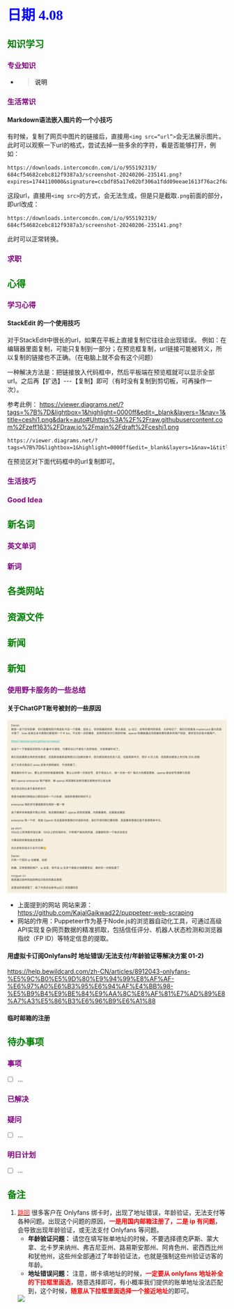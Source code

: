 ## <font color = blue face=楷体 size=6>日期 4.08 </font>

## <font color = green>知识学习 </font>
### <font color = purple>专业知识 </font>
+ 
   > <font color = o> 说明 </font>
### <font color = purple>生活常识 </font>
#### Markdown语法嵌入图片的一个小技巧  
有时候，复制了网页中图片的链接后，直接用`<img src=“url”>`会无法展示图片。此时可以观察一下url的格式，尝试去掉一些多余的字符，看是否能够打开，例如：
```
https://downloads.intercomcdn.com/i/o/955192319/
684cf54682cebc812f9387a3/screenshot-20240206-235141.png?
expires=1744110000&signature=ccbdf85a17e02bf306a1fdd09eeae1613f76ac2f6a1f2e452bace1d3fa776f3a&req=fSUiF8B8noBWFb4f3HP0gMvv7AUDwhaATvDFmon%2FYRT%2Fi7%2FKHQ6hzhufFhDu%0AaD3UxyJH8IQLGNj19g%3D%3D%0A
```
这段url，直接用`<img src>`的方式，会无法生成，但是只是截取`.png`前面的部分，即url改成：
```
https://downloads.intercomcdn.com/i/o/955192319/
684cf54682cebc812f9387a3/screenshot-20240206-235141.png?
```
此时可以正常转换。

### <font color = purple>求职 </font>



## <font color = green>心得 </font>
### <font color = purple>学习心得 </font>
#### StackEdit 的一个使用技巧
对于StackEdit中很长的url，如果在平板上直接复制它往往会出现错误。
例如：在编辑器里面复制，可能只复制到一部分；在预览框复制，url链接可能被转义，所以复制的链接也不正确。（在电脑上就不会有这个问题）

一种解决方法是：把链接放入代码框中，然后平板端在预览框就可以显示全部url。之后再【扩选】---【复制】即可（有时没有复制到剪切板，可再操作一次）。

参考此例：
https://viewer.diagrams.net/?tags=%7B%7D&lightbox=1&highlight=0000ff&edit=_blank&layers=1&nav=1&title=ceshi1.png&dark=auto#Uhttps%3A%2F%2Fraw.githubusercontent.com%2Fzeff163%2FDraw.io%2Fmain%2Fdraft%2Fceshi1.png

```
https://viewer.diagrams.net/?tags=%7B%7D&lightbox=1&highlight=0000ff&edit=_blank&layers=1&nav=1&title=ceshi1.png&dark=auto#Uhttps%3A%2F%2Fraw.githubusercontent.com%2Fzeff163%2FDraw.io%2Fmain%2Fdraft%2Fceshi1.png
```
在预览区对下面代码框中的url复制即可。

### <font color = purple>生活技巧 </font>

### <font color = purple>Good Idea </font>



## <font color = green>新名词 </font>
### <font color = purple>英文单词 </font>
### <font color = purple>新词 </font>



## <font color = green>各类网站 </font>


## <font color = green>资源文件 </font>


## <font color = green>新闻 </font>


## <font color = green>新知 </font>
### <font color = purple>使用野卡服务的一些总结</font>
####  关于ChatGPT账号被封的一些原因  
<img src="../picture/4.08/001.jpg">  

+ 上面提到的网站
网站来源：https://github.com/KajalGaikwad22/puppeteer-web-scraping
+ 网站的作用：Puppeteer作为基于Node.js的浏览器自动化工具，可通过高级API实现复杂网页数据的精准抓取，包括信任评分、机器人状态检测和浏览器指纹（FP ID）等特定信息的提取。

#### 用虚拟卡订阅Onlyfans时 地址错误/无法支付/年龄验证等解决方案  01-2)
https://help.bewildcard.com/zh-CN/articles/8912043-onlyfans-%E5%9C%B0%E5%9D%80%E9%94%99%E8%AF%AF-%E6%97%A0%E6%B3%95%E6%94%AF%E4%BB%98-%E5%B9%B4%E9%BE%84%E9%AA%8C%E8%AF%81%E7%AD%89%E8%A7%A3%E5%86%B3%E6%96%B9%E6%A1%88  

#### 临时邮箱的注册


## <font color = green>待办事项 </font>
### <font color = purple>事项 </font>
- [ ] ...
### <font color = purple>已解决 </font>
### <font color = purple>疑问 </font>
- [ ] ...
### <font color = purple>明日计划 </font>
- [ ] ...


## <font color = green>备注 </font>
  1. <a id ="01-2">[<font color = red>跳回</font>](#01-1) 
	  很多客户在 Onlyfans 绑卡时，出现了地址错误，年龄验证，无法支付等各种问题。出现这个问题的原因，<font color = red>**一是用国内邮箱注册了，二是 ip 有问题**</font>，会导致出现年龄验证，或无法支付 Onlyfans 等问题。  
		+	**年龄验证问题：**
		请您在填写账单地址的时候，不要选择德克萨斯、蒙大拿、北卡罗来纳州、弗吉尼亚州、路易斯安那州、阿肯色州、密西西比州和犹他州，这些州全部通过了年龄验证法，也就是强制这些州验证访客的年龄。
		+	**地址错误问题：**
		注意，绑卡填地址的时候，<font color = red>**一定要从 onlyfans 地址补全的下拉框里面选**</font>，随意选择即可，有小概率我们提供的账单地址没法匹配到，这个时候，<font color = red>**随意从下拉框里面选择一个接近地址**</font>的即可。
		<img src="https://downloads.intercomcdn.com/i/o/955192319/684cf54682cebc812f9387a3/screenshot-20240206-235141.png">



<!--stackedit_data:
eyJoaXN0b3J5IjpbMTYyMDI5NjI4MSw3NjgyMzAwMzIsLTkzMD
Q1MjMyNSwxMDc5NDc1OTI2LC0xMzc3OTM0MTE1LDEyODE5MTE0
MDcsNTY5NDIxMjU0LDE2MDQ2NzI5MjksMTM2Nzk1NDk0NiwtMj
U2MDk2NDE2LC0xMzQ3NzY2NDM2LDM3MTkzODg0NiwxMzY3OTU0
OTQ2LC0zMjU5NjAxMDUsMTIyNTM4MDk0MV19
-->